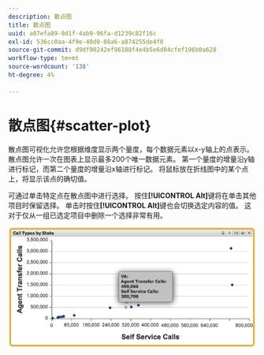 ```yaml
---
description: 散点图
title: 散点图
uuid: a07efa89-0d1f-4ab9-96fa-d1239c82f16c
exl-id: 536cc0aa-4f9e-40d0-88a6-a874255de4f0
source-git-commit: d9df90242ef96188f4e4b5e6d04cfef196b0a628
workflow-type: tm+mt
source-wordcount: '138'
ht-degree: 4%

---
```


# 散点图{#scatter-plot}

散点图可视化允许您根据维度显示两个量度，每个数据元素以x-y轴上的点表示。 散点图允许一次在图表上显示最多200个唯一数据元素。 第一个量度的增量沿y轴进行标记，而第二个量度的增量沿x轴进行标记。 将鼠标放在折线图中的某个点上，将显示该点的确切值。

可通过单击特定点在散点图中进行选择。 按住&#x200B;**[!UICONTROL Alt]**&#x200B;键将在单击其他项目时保留选择。 单击时按住&#x200B;**[!UICONTROL Alt]**&#x200B;键也会切换选定内容的值。 这对于仅从一组已选定项目中删除一个选择非常有用。

![](assets/scatter_plot.png)
